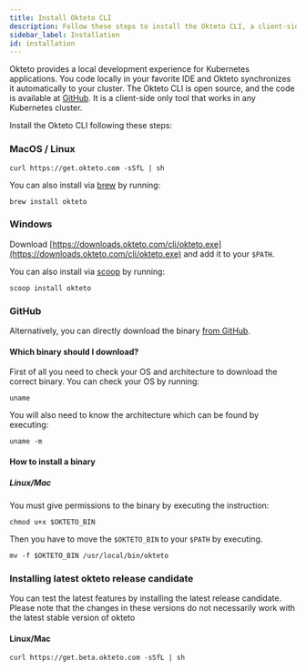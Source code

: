 ```yaml
---
title: Install Okteto CLI
description: Follow these steps to install the Okteto CLI, a client-side tool that works in any Kubernetes cluster
sidebar_label: Installation
id: installation
---
```


Okteto provides a local development experience for Kubernetes applications. You code locally in your favorite IDE and Okteto synchronizes it automatically to your cluster. The Okteto CLI is open source, and the code is available at [GitHub](https://github.com/okteto/okteto). It is a client-side only tool that works in any Kubernetes cluster.

Install the Okteto CLI following these steps:

### MacOS / Linux

```console
curl https://get.okteto.com -sSfL | sh
```

You can also install via [brew](https://brew.sh/) by running:

```console
brew install okteto
```

### Windows

Download [https://downloads.okteto.com/cli/okteto.exe](https://downloads.okteto.com/cli/okteto.exe) and add it to your `$PATH`.

You can also install via [scoop](https://scoop.sh/) by running:

```console
scoop install okteto
```

### GitHub

Alternatively, you can directly download the binary [from GitHub](https://github.com/okteto/okteto/releases).

#### Which binary should I download?

First of all you need to check your OS and architecture to download the correct binary. You can check your OS by running:

```console
uname
```

You will also need to know the architecture which can be found by executing:

```console
uname -m
```

#### How to install a binary

##### Linux/Mac

You must give permissions to the binary by executing the instruction:

```console
chmod u+x $OKTETO_BIN
```

Then you have to move the `$OKTETO_BIN` to your `$PATH` by executing.

```console
mv -f $OKTETO_BIN /usr/local/bin/okteto
```

### Installing latest okteto release candidate

You can test the latest features by installing the latest release candidate. Please note that the changes in these versions do not necessarily work with the latest stable version of okteto

#### Linux/Mac

```console
curl https://get.beta.okteto.com -sSfL | sh
```
